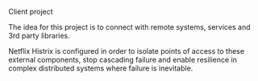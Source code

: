 Client project

The idea for this project is to connect with remote systems, services and 3rd party libraries.

Netflix Histrix is configured in order to isolate points of access to these external components, stop cascading failure and enable resilience in complex distributed systems where failure is inevitable.